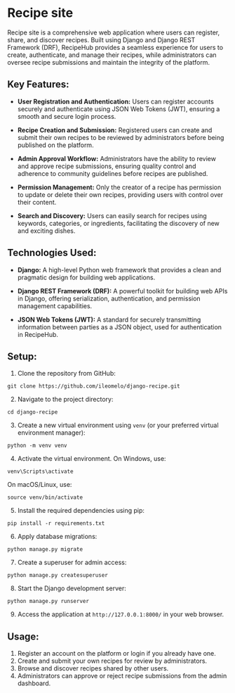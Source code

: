 # Recipe site

Recipe site is a comprehensive web application where users can register, share, and discover recipes. Built using Django and Django REST Framework (DRF), RecipeHub provides a seamless experience for users to create, authenticate, and manage their recipes, while administrators can oversee recipe submissions and maintain the integrity of the platform.

## Key Features:

- **User Registration and Authentication:** Users can register accounts securely and authenticate using JSON Web Tokens (JWT), ensuring a smooth and secure login process.

- **Recipe Creation and Submission:** Registered users can create and submit their own recipes to be reviewed by administrators before being published on the platform.

- **Admin Approval Workflow:** Administrators have the ability to review and approve recipe submissions, ensuring quality control and adherence to community guidelines before recipes are published.

- **Permission Management:** Only the creator of a recipe has permission to update or delete their own recipes, providing users with control over their content.

- **Search and Discovery:** Users can easily search for recipes using keywords, categories, or ingredients, facilitating the discovery of new and exciting dishes.

## Technologies Used:

- **Django:** A high-level Python web framework that provides a clean and pragmatic design for building web applications.

- **Django REST Framework (DRF):** A powerful toolkit for building web APIs in Django, offering serialization, authentication, and permission management capabilities.

- **JSON Web Tokens (JWT):** A standard for securely transmitting information between parties as a JSON object, used for authentication in RecipeHub.

## Setup:

1. Clone the repository from GitHub:
```
git clone https://github.com/ileomelo/django-recipe.git
```

2. Navigate to the project directory:
```
cd django-recipe
```

3. Create a new virtual environment using `venv` (or your preferred virtual environment manager):
```
python -m venv venv
```

4. Activate the virtual environment. On Windows, use:
```
venv\Scripts\activate
```
On macOS/Linux, use:
```
source venv/bin/activate
```

5. Install the required dependencies using pip:
```
pip install -r requirements.txt
```

6. Apply database migrations:
```
python manage.py migrate
```

7. Create a superuser for admin access:
```
python manage.py createsuperuser
```

8. Start the Django development server:
```
python manage.py runserver
```

9. Access the application at `http://127.0.0.1:8000/` in your web browser.

## Usage:

1. Register an account on the platform or login if you already have one.
2. Create and submit your own recipes for review by administrators.
3. Browse and discover recipes shared by other users.
4. Administrators can approve or reject recipe submissions from the admin dashboard.
